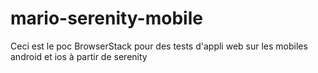 # mario-serenity-mobile

Ceci est le poc BrowserStack pour des tests d'appli web sur les mobiles android et ios à partir de serenity
